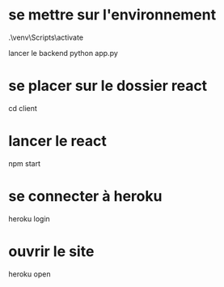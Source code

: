 # se mettre sur l'environnement
.\venv\Scripts\activate

lancer le backend
python app.py

# se placer sur le dossier react
cd client

# lancer le react
npm start

# se connecter à heroku
heroku login

# ouvrir le site
heroku open